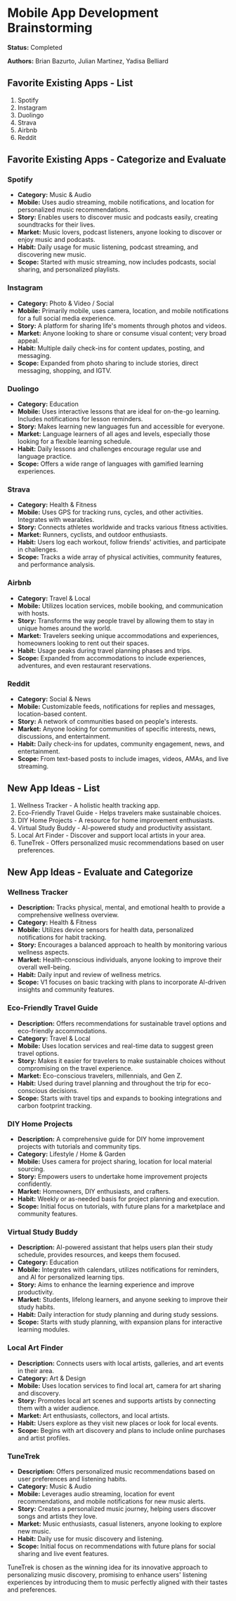 # Mobile App Development Brainstorming

**Status:** Completed

**Authors:** Brian Bazurto, Julian Martinez, Yadisa Belliard

## Favorite Existing Apps - List

1. Spotify
2. Instagram
3. Duolingo
4. Strava
5. Airbnb
6. Reddit

## Favorite Existing Apps - Categorize and Evaluate

### Spotify
- **Category:** Music & Audio
- **Mobile:** Uses audio streaming, mobile notifications, and location for personalized music recommendations.
- **Story:** Enables users to discover music and podcasts easily, creating soundtracks for their lives.
- **Market:** Music lovers, podcast listeners, anyone looking to discover or enjoy music and podcasts.
- **Habit:** Daily usage for music listening, podcast streaming, and discovering new music.
- **Scope:** Started with music streaming, now includes podcasts, social sharing, and personalized playlists.

### Instagram
- **Category:** Photo & Video / Social
- **Mobile:** Primarily mobile, uses camera, location, and mobile notifications for a full social media experience.
- **Story:** A platform for sharing life's moments through photos and videos.
- **Market:** Anyone looking to share or consume visual content; very broad appeal.
- **Habit:** Multiple daily check-ins for content updates, posting, and messaging.
- **Scope:** Expanded from photo sharing to include stories, direct messaging, shopping, and IGTV.

### Duolingo
- **Category:** Education
- **Mobile:** Uses interactive lessons that are ideal for on-the-go learning. Includes notifications for lesson reminders.
- **Story:** Makes learning new languages fun and accessible for everyone.
- **Market:** Language learners of all ages and levels, especially those looking for a flexible learning schedule.
- **Habit:** Daily lessons and challenges encourage regular use and language practice.
- **Scope:** Offers a wide range of languages with gamified learning experiences.

### Strava
- **Category:** Health & Fitness
- **Mobile:** Uses GPS for tracking runs, cycles, and other activities. Integrates with wearables.
- **Story:** Connects athletes worldwide and tracks various fitness activities.
- **Market:** Runners, cyclists, and outdoor enthusiasts.
- **Habit:** Users log each workout, follow friends' activities, and participate in challenges.
- **Scope:** Tracks a wide array of physical activities, community features, and performance analysis.

### Airbnb
- **Category:** Travel & Local
- **Mobile:** Utilizes location services, mobile booking, and communication with hosts.
- **Story:** Transforms the way people travel by allowing them to stay in unique homes around the world.
- **Market:** Travelers seeking unique accommodations and experiences, homeowners looking to rent out their spaces.
- **Habit:** Usage peaks during travel planning phases and trips.
- **Scope:** Expanded from accommodations to include experiences, adventures, and even restaurant reservations.

### Reddit
- **Category:** Social & News
- **Mobile:** Customizable feeds, notifications for replies and messages, location-based content.
- **Story:** A network of communities based on people's interests.
- **Market:** Anyone looking for communities of specific interests, news, discussions, and entertainment.
- **Habit:** Daily check-ins for updates, community engagement, news, and entertainment.
- **Scope:** From text-based posts to include images, videos, AMAs, and live streaming.

## New App Ideas - List

1. Wellness Tracker - A holistic health tracking app.
2. Eco-Friendly Travel Guide - Helps travelers make sustainable choices.
3. DIY Home Projects - A resource for home improvement enthusiasts.
4. Virtual Study Buddy - AI-powered study and productivity assistant.
5. Local Art Finder - Discover and support local artists in your area.
6. TuneTrek - Offers personalized music recommendations based on user preferences.

## New App Ideas - Evaluate and Categorize

### Wellness Tracker
- **Description:** Tracks physical, mental, and emotional health to provide a comprehensive wellness overview.
- **Category:** Health & Fitness
- **Mobile:** Utilizes device sensors for health data, personalized notifications for habit tracking.
- **Story:** Encourages a balanced approach to health by monitoring various wellness aspects.
- **Market:** Health-conscious individuals, anyone looking to improve their overall well-being.
- **Habit:** Daily input and review of wellness metrics.
- **Scope:** V1 focuses on basic tracking with plans to incorporate AI-driven insights and community features.

### Eco-Friendly Travel Guide
- **Description:** Offers recommendations for sustainable travel options and eco-friendly accommodations.
- **Category:** Travel & Local
- **Mobile:** Uses location services and real-time data to suggest green travel options.
- **Story:** Makes it easier for travelers to make sustainable choices without compromising on the travel experience.
- **Market:** Eco-conscious travelers, millennials, and Gen Z.
- **Habit:** Used during travel planning and throughout the trip for eco-conscious decisions.
- **Scope:** Starts with travel tips and expands to booking integrations and carbon footprint tracking.

### DIY Home Projects
- **Description:** A comprehensive guide for DIY home improvement projects with tutorials and community tips.
- **Category:** Lifestyle / Home & Garden
- **Mobile:** Uses camera for project sharing, location for local material sourcing.
- **Story:** Empowers users to undertake home improvement projects confidently.
- **Market:** Homeowners, DIY enthusiasts, and crafters.
- **Habit:** Weekly or as-needed basis for project planning and execution.
- **Scope:** Initial focus on tutorials, with future plans for a marketplace and community features.

### Virtual Study Buddy
- **Description:** AI-powered assistant that helps users plan their study schedule, provides resources, and keeps them focused.
- **Category:** Education
- **Mobile:** Integrates with calendars, utilizes notifications for reminders, and AI for personalized learning tips.
- **Story:** Aims to enhance the learning experience and improve productivity.
- **Market:** Students, lifelong learners, and anyone seeking to improve their study habits.
- **Habit:** Daily interaction for study planning and during study sessions.
- **Scope:** Starts with study planning, with expansion plans for interactive learning modules.

### Local Art Finder
- **Description:** Connects users with local artists, galleries, and art events in their area.
- **Category:** Art & Design
- **Mobile:** Uses location services to find local art, camera for art sharing and discovery.
- **Story:** Promotes local art scenes and supports artists by connecting them with a wider audience.
- **Market:** Art enthusiasts, collectors, and local artists.
- **Habit:** Users explore as they visit new places or look for local events.
- **Scope:** Begins with art discovery and plans to include online purchases and artist profiles.

### TuneTrek
- **Description:** Offers personalized music recommendations based on user preferences and listening habits.
- **Category:** Music & Audio
- **Mobile:** Leverages audio streaming, location for event recommendations, and mobile notifications for new music alerts.
- **Story:** Creates a personalized music journey, helping users discover songs and artists they love.
- **Market:** Music enthusiasts, casual listeners, anyone looking to explore new music.
- **Habit:** Daily use for music discovery and listening.
- **Scope:** Initial focus on recommendations with future plans for social sharing and live event features.

TuneTrek is chosen as the winning idea for its innovative approach to personalizing music discovery, promising to enhance users' listening experiences by introducing them to music perfectly aligned with their tastes and preferences.

